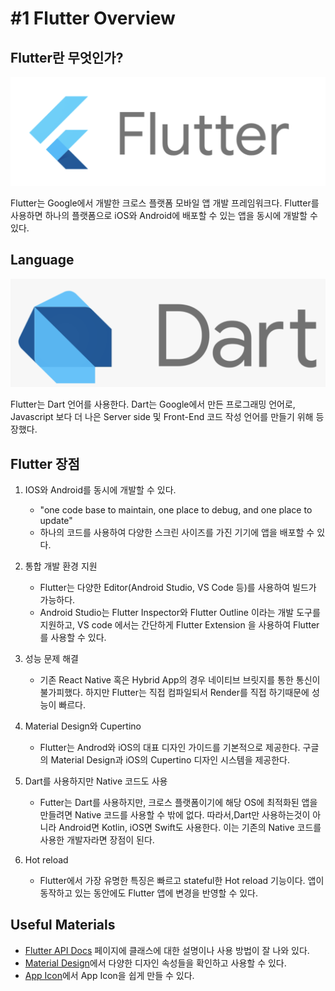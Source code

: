 # #1 Flutter Overview

## Flutter란 무엇인가?

![](images/2021-11-28-17-07-44.png)

Flutter는 Google에서 개발한 크로스 플랫폼 모바일 앱 개발 프레임워크다. Flutter를 사용하면 하나의 플랫폼으로 iOS와 Android에 배포할 수 있는 앱을 동시에 개발할 수 있다.

## Language

![](images/2021-11-28-17-07-59.png)

Flutter는 Dart 언어를 사용한다. Dart는 Google에서 만든 프로그래밍 언어로, Javascript 보다 더 나은 Server side 및 Front-End 코드 작성 언어를 만들기 위해 등장했다. 

## Flutter 장점

1. IOS와 Android를 동시에 개발할 수 있다.

   - "one code base to maintain, one place to debug, and one place to update"
   - 하나의 코드를 사용하여 다양한 스크린 사이즈를 가진 기기에 앱을 배포할 수 있다.
  
2. 통합 개발 환경 지원

   - Flutter는 다양한 Editor(Android Studio, VS Code 등)를 사용하여 빌드가 가능하다.
   - Android Studio는 Flutter Inspector와 Flutter Outline 이라는 개발 도구를 지원하고, VS code 에서는 간단하게 Flutter Extension 을 사용하여 Flutter를 사용할 수 있다.

3. 성능 문제 해결

   - 기존 React Native 혹은 Hybrid App의 경우 네이티브 브릿지를 통한 통신이 불가피했다. 하지만 Flutter는 직접 컴파일되서 Render를 직접 하기때문에 성능이 빠르다.

4. Material Design와 Cupertino

   - Flutter는 Androd와 iOS의 대표 디자인 가이드를 기본적으로 제공한다. 구글의 Material Design과 iOS의 Cupertino 디자인 시스템을 제공한다.

5. Dart를 사용하지만 Native 코드도 사용
   
   - Futter는 Dart를 사용하지만, 크로스 플랫폼이기에 해당 OS에 최적화된 앱을 만들려면 Native 코드를 사용할 수 밖에 없다. 따라서,Dart만 사용하는것이 아니라 Android면 Kotlin, iOS면 Swift도 사용한다. 이는 기존의 Native 코드를 사용한 개발자라면 장점이 된다.

6. Hot reload

    - Flutter에서 가장 유명한 특징은 빠르고 stateful한 Hot reload 기능이다. 앱이 동작하고 있는 동안에도 Flutter 앱에 변경을 반영할 수 있다.

## Useful Materials

- [Flutter API Docs](https://api.flutter.dev/index.html) 페이지에 클래스에 대한 설명이나 사용 방법이 잘 나와 있다.
- [Material Design](https://material.io/design)에서 다양한 디자인 속성들을 확인하고 사용할 수 있다. 
- [App Icon](https://appicon.co)에서 App Icon을 쉽게 만들 수 있다.